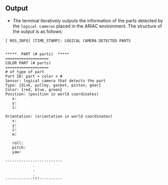 ## Output
 - The terminal iteratively outputs the information of the parts detected by the `logical cameras` placed in the ARIAC environment. The structure of the output is as follows:

 ```
 [ ROS_INFO] [TIME_STAMP]: LOGICAL CAMERA DETECTED PARTS


*****  PART (# parts)  *****
===================
COLOR PART (# parts)
===================
# of type of part
Part ID: part + color + #
Sensor: logical camera that detects the part
Type: {disk, pulley, gasket, piston, gear}
Color: {red, blue, green}
Position: (position in world coordinates)
	x: 
	y: 
	z: 

Orientation: (orientation in world coordinates)
	x: 
	y: 
	z: 
	w: 

	roll: 
	pitch: 
	yaw: 

-------------------------
             .
             .
             .
------------!!!----------